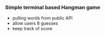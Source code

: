 ### Simple terminal based Hangman game

- pulling words from public API
- allow users 8 guesses
- keep track of score
